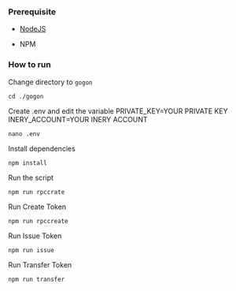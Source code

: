 ### Prerequisite

- [NodeJS](https://nodejs.org/en/)

- NPM



### How to run

Change directory to ```gogon```

```shell
cd ./gogon
```

Create .env and edit the variable
PRIVATE_KEY=YOUR PRIVATE KEY
INERY_ACCOUNT=YOUR INERY ACCOUNT

```shell
nano .env
```

Install dependencies

```shell
npm install
```

Run the script

```
npm run rpccrate
```

Run Create Token

```
npm run rpccreate
```

Run Issue Token

```
npm run issue
```

Run Transfer Token

```
npm run transfer
```


